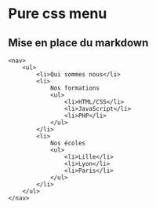 # Pure css menu

## Mise en place du markdown

```
<nav>
	<ul>
		<li>Qui sommes nous</li>
		<li>
			Nos formations
			<ul>
				<li>HTML/CSS</li>
				<li>JavaScript</li>
				<li>PHP</li>
			</ul>	
		</li>
		<li>
			Nos écoles
			<ul>
				<li>Lille</li>
				<li>Lyon</li>
				<li>Paris</li>
			</ul>
		</li>
	</ul>
</nav>
```